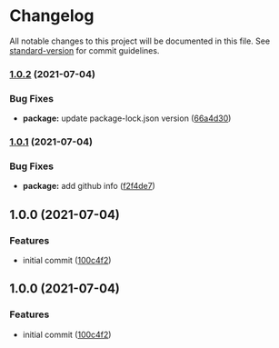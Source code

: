 # Changelog

All notable changes to this project will be documented in this file. See [standard-version](https://github.com/conventional-changelog/standard-version) for commit guidelines.

### [1.0.2](https://github.com/LJMSU/slyte/compare/v1.0.1...v1.0.2) (2021-07-04)


### Bug Fixes

* **package:** update package-lock.json version ([66a4d30](https://github.com/LJMSU/slyte/commit/66a4d309b91e5f7080cfce344dd738c6e13d0b39))

### [1.0.1](https://github.com/LJMSU/slyte/compare/v1.0.0...v1.0.1) (2021-07-04)


### Bug Fixes

* **package:** add github info ([f2f4de7](https://github.com/LJMSU/slyte/commit/f2f4de7475f2c6e45329f5a9e84ce16b26ddb103))

## 1.0.0 (2021-07-04)


### Features

* initial commit ([100c4f2](https://github.com/LJMSU/slyte/commit/100c4f2bec8cb052299338567e06003df5be2740))

## 1.0.0 (2021-07-04)


### Features

* initial commit ([100c4f2](https://github.com/LJMSU/slyte/commit/100c4f2bec8cb052299338567e06003df5be2740))
